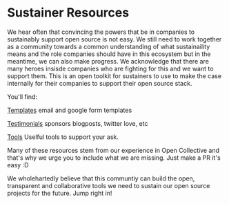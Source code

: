 # Sustainer Resources

We hear often that convincing the powers that be in companies to sustainably support open source is not easy. We still need to work together as a community towards a common understanding of what sustainaility means and the role companies should have in this ecosystem but in the meantime, we can also make progress.  We acknowledge that there are many heroes insisde companies who are fighting for this and we want to support them. This is an open toolkit for sustainers to use to make the case internally for their companies to support their open source stack. 

You'll find: 

[Templates](https://github.com/opencollective/sustainer-resources/blob/master/TEMPLATES.md) 
email and google form templates

[Testimonials](https://github.com/opencollective/sustainer-resources/blob/master/TESTIMONIALS.md)
sponsors blogposts, twitter love, etc

[Tools](https://github.com/opencollective/sustainer-resources/blob/master/TOOLS.md)
Uselful tools to support your ask.

Many of these resources stem from our experience in Open Collective and that's why we urge you to include what we are missing. Just make a PR it's easy :D

We wholehartedly believe that this communtiy can build the open, transparent and collaborative tools we need to sustain our open source projects for the future. Jump right in! 
